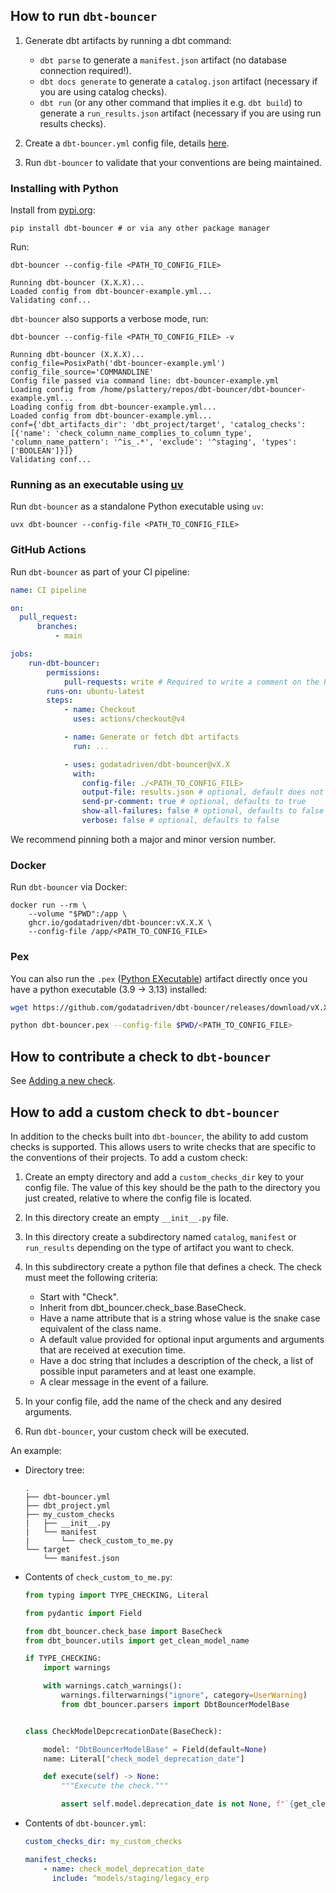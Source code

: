 ## How to run `dbt-bouncer`

1. Generate dbt artifacts by running a dbt command:

    - `dbt parse` to generate a `manifest.json` artifact (no database connection required!).
    - `dbt docs generate` to generate a `catalog.json` artifact (necessary if you are using catalog checks).
    - `dbt run` (or any other command that implies it e.g. `dbt build`) to generate a `run_results.json` artifact (necessary if you are using run results checks).

1. Create a `dbt-bouncer.yml` config file, details [here](./config_file.md).

1. Run `dbt-bouncer` to validate that your conventions are being maintained.

### Installing with Python

Install from [pypi.org](https://pypi.org/p/dbt-bouncer):

```shell
pip install dbt-bouncer # or via any other package manager
```

Run:

```shell
dbt-bouncer --config-file <PATH_TO_CONFIG_FILE>
```

```shell
Running dbt-bouncer (X.X.X)...
Loaded config from dbt-bouncer-example.yml...
Validating conf...
```

`dbt-bouncer` also supports a verbose mode, run:

```shell
dbt-bouncer --config-file <PATH_TO_CONFIG_FILE> -v
```

```shell
Running dbt-bouncer (X.X.X)...
config_file=PosixPath('dbt-bouncer-example.yml')
config_file_source='COMMANDLINE'
Config file passed via command line: dbt-bouncer-example.yml
Loading config from /home/pslattery/repos/dbt-bouncer/dbt-bouncer-example.yml...
Loading config from dbt-bouncer-example.yml...
Loaded config from dbt-bouncer-example.yml...
conf={'dbt_artifacts_dir': 'dbt_project/target', 'catalog_checks': [{'name': 'check_column_name_complies_to_column_type', 'column_name_pattern': '^is_.*', 'exclude': '^staging', 'types': ['BOOLEAN']}]}
Validating conf...
```

### Running as an executable using [uv](https://github.com/astral-sh/uv)

Run `dbt-bouncer` as a standalone Python executable using `uv`:

```shell
uvx dbt-bouncer --config-file <PATH_TO_CONFIG_FILE>
```

### GitHub Actions

Run `dbt-bouncer` as part of your CI pipeline:
```yaml
name: CI pipeline

on:
  pull_request:
      branches:
          - main

jobs:
    run-dbt-bouncer:
        permissions:
            pull-requests: write # Required to write a comment on the PR
        runs-on: ubuntu-latest
        steps:
            - name: Checkout
              uses: actions/checkout@v4

            - name: Generate or fetch dbt artifacts
              run: ...

            - uses: godatadriven/dbt-bouncer@vX.X
              with:
                config-file: ./<PATH_TO_CONFIG_FILE>
                output-file: results.json # optional, default does not save a results file
                send-pr-comment: true # optional, defaults to true
                show-all-failures: false # optional, defaults to false
                verbose: false # optional, defaults to false
```

We recommend pinning both a major and minor version number.

### Docker

Run `dbt-bouncer` via Docker:

```shell
docker run --rm \
    --volume "$PWD":/app \
    ghcr.io/godatadriven/dbt-bouncer:vX.X.X \
    --config-file /app/<PATH_TO_CONFIG_FILE>
```

### Pex

You can also run the `.pex` ([Python EXecutable](https://docs.pex-tool.org/whatispex.html#whatispex)) artifact directly once you have a python executable (3.9 -> 3.13) installed:

```bash
wget https://github.com/godatadriven/dbt-bouncer/releases/download/vX.X.X/dbt-bouncer.pex -O dbt-bouncer.pex

python dbt-bouncer.pex --config-file $PWD/<PATH_TO_CONFIG_FILE>
```

## How to contribute a check to `dbt-bouncer`

See [Adding a new check](./CONTRIBUTING.md#adding-a-new-check).

## How to add a custom check to `dbt-bouncer`

In addition to the checks built into `dbt-bouncer`, the ability to add custom checks is supported. This allows users to write checks that are specific to the conventions of their projects. To add a custom check:

1. Create an empty directory and add a `custom_checks_dir` key to your config file. The value of this key should be the path to the directory you just created, relative to where the config file is located.
1. In this directory create an empty `__init__.py` file.
1. In this directory create a subdirectory named `catalog`, `manifest` or `run_results` depending on the type of artifact you want to check.
1. In this subdirectory create a python file that defines a check. The check must meet the following criteria:

    * Start with "Check".
    * Inherit from dbt_bouncer.check_base.BaseCheck.
    * Have a name attribute that is a string whose value is the snake case equivalent of the class name.
    * A default value provided for optional input arguments and arguments that are received at execution time.
    * Have a doc string that includes a description of the check, a list of possible input parameters and at least one example.
    * A clear message in the event of a failure.

1. In your config file, add the name of the check and any desired arguments.
1. Run `dbt-bouncer`, your custom check will be executed.

An example:

* Directory tree:

    ```shell
    .
    ├── dbt-bouncer.yml
    ├── dbt_project.yml
    ├── my_custom_checks
    |   ├── __init__.py
    |   └── manifest
    |       └── check_custom_to_me.py
    └── target
        └── manifest.json
    ```

* Contents of `check_custom_to_me.py`:

    ```python
    from typing import TYPE_CHECKING, Literal

    from pydantic import Field

    from dbt_bouncer.check_base import BaseCheck
    from dbt_bouncer.utils import get_clean_model_name

    if TYPE_CHECKING:
        import warnings

        with warnings.catch_warnings():
            warnings.filterwarnings("ignore", category=UserWarning)
            from dbt_bouncer.parsers import DbtBouncerModelBase


    class CheckModelDepcrecationDate(BaseCheck):

        model: "DbtBouncerModelBase" = Field(default=None)
        name: Literal["check_model_deprecation_date"]

        def execute(self) -> None:
            """Execute the check."""

            assert self.model.deprecation_date is not None, f"`{get_clean_model_name(self.model.unique_id)}` requires a `deprecation_date` to be set."
    ```

* Contents of `dbt-bouncer.yml`:

    ```yaml
    custom_checks_dir: my_custom_checks

    manifest_checks:
        - name: check_model_deprecation_date
          include: ^models/staging/legacy_erp
    ```
